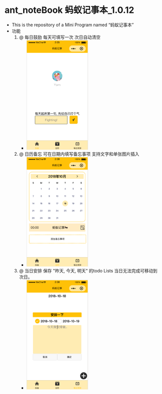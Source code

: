 # ant_noteBook 蚂蚁记事本_1.0.12
  * This is the repository of a Mini Program named “蚂蚁记事本”
  * 功能
    1. @ 每日鼓励 每天可填写一次 次日自动清空
       * <img src="./readmeImgs/index.png" width="200px" height="355px"/>
    2. @ 日历备忘 可在日期内填写备忘事项 支持文字和单张图片插入
       * <img src="./readmeImgs/calendar.png" width="200px" height="355px"/>
    3. @ 当日安排 保存 "昨天, 今天, 明天" 的todo Lists 当日无法完成可移动到次日。
       * <img src="./readmeImgs/todo.png" width="200px" height="355px"/>

